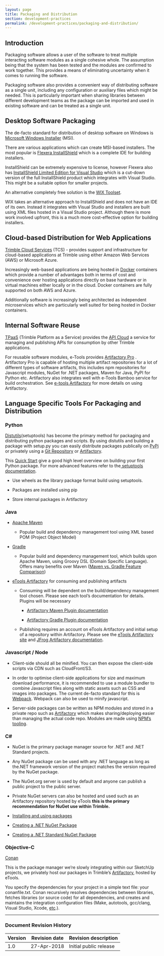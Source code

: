 ```yaml
---
layout: page
title: Packaging and Distribution
section: development-practices
permalink: /development-practices/packaging-and-distribution/
---
```


## Introduction

Packaging software allows a user of the software to treat multiple interacting software modules as a single cohesive whole. The assumption being that the system has been tested and the modules are confirmed to work together. This provides a means of eliminating uncertainty when it comes to running the software.

Packaging software also provides a convenient way of distributing software as a single unit, including any configuration or auxiliary files which might be needed. This is particularly important when sharing libraries between different development teams as the package can be imported and used in existing software and can be treated as a single unit.

## Desktop Software Packaging

The de-facto standard for distribution of desktop software on Windows is [Microsoft Windows Installer](https://msdn.microsoft.com/en-us/library/windows/desktop/cc185688(v=vs.85).aspx) (MSI). 

There are various applications which can create MSI-based installers. The most popular is [Flexera InstallShield](https://www.flexerasoftware.com/producer/products/software-installation/installshield-software-installer/) which is a complete IDE for building installers.

InstallShield can be extremely expensive to license, however Flexera also has [InstallShield Limited Edition for Visual Studio](https://info.flexerasoftware.com/IS-EVAL-InstallShield-Limited-Edition-Visual-Studio) which is a cut-down version of the full InstallShield product which integrates with Visual Studio. This might be a suitable option for smaller projects.

An alternative completely free solution is the [WIX Toolset](https://wixtoolset.org/).

WIX takes an alternative approach to InstallShield and does not have an IDE of its own. Instead it integrates with Visual Studio and installers are built using XML files hosted in a Visual Studio project. Although there is more work involved upfront, this is a much more cost-effective option for building installers.

## Cloud-based Distribution for Web Applications

[Trimble Cloud Services](https://sites.google.com/a/trimble.com/tcs/) (TCS) - provides support and infrastructure for cloud-based applications at Trimble using either Amazon Web Services (AWS) or Microsoft Azure.

Increasingly web-based applications are being hosted in [Docker](https://www.docker.com) containers which provide a number of advantages both in terms of cost and convenience over hosting applications directly on base hardware or in virtual machines either locally or in the cloud. Docker containers are fully supported on both AWS and Azure.

Additionally software is increasingly being architected as independent microservices which are particularly well suited for being hosted in Docker containers.

## Internal Software Reuse

[TPaaS](https://sites.google.com/a/trimble.com/tpaas/) (Trimble Platform as a Service) provides the [API Cloud](https://sites.google.com/a/trimble.com/tpaas/projects/api-management/api-management) a service for managing and publishing APIs for consumption by other Trimble applications.

For reusable software modules, e-Tools provides [Artifactory Pro](https://www.jfrog.com/artifactory) . Artifactory Pro is capable of hosting multiple artifact repositories for a lot of different types of software artifacts, this includes npm  repositories for Javascript modules, NuGet for .NET packages, Maven for Java, PyPI for Python etc. Artifactory also integrates well with e-Tools Bamboo service for build orchestration. See [ e-tools Artifactory](https://support.trimble.cloud/support/solutions/folders/25000000761) for more details on using Artifactory. 

## Language Specific Tools For Packaging and Distribution

### Python

[Distutils](https://docs.python.org/3/library/distutils.html)(setuptools) has become the primary method for packaging and distributing python packages and scripts. By using distutils and building a package with setup.py you can easily distribute packages publically on [PyPi](https://pypi.python.org/pypi) or privately using a [Git Repository](https://pip.pypa.io/en/stable/reference/pip_install/#git) or [Artifactory](https://www.jfrog.com/confluence/display/RTF/PyPI+Repositories). 

This [Quick Start](https://the-hitchhikers-guide-to-packaging.readthedocs.io/en/latest/quickstart.html) give a good high level overview on building your first Python package. For more advanced features refer to the[ setuptools documentation](https://setuptools.readthedocs.io/en/latest/setuptools.html#basic-use). 

* Use wheels as the library package format build using setuptools.

* Packages are installed using pip

* Store internal packages in Artifactory

### Java

* [Apache Maven](https://maven.apache.org/)

    * Popular build and dependency management tool using XML based POM (Project Object Model)

* [Gradle](https://gradle.org/)

    * Popular build and dependency management tool, which builds upon Apache Maven, using Groovy DSL (Domain Specific Language). Offers many benefits over Maven ([Maven vs. Gradle Feature Comparison](https://gradle.org/maven-vs-gradle/))

* [eTools Artifactory](https://sites.google.com/a/trimble.com/trimble-etools/tools) for consuming and publishing artifacts

    * Consuming will be dependent on the build/dependency management tool chosen. Please see each tool’s documentation for details. Plugins will be necessary

        * [Artifactory Maven Plugin documentation](https://www.jfrog.com/confluence/display/RTF/Maven+Artifactory+Plugin)

        * [Artifactory Gradle Plugin documentation](https://www.jfrog.com/confluence/display/RTF/Gradle+Artifactory+Plugin)

    * Publishing requires an account on eTools Artifactory and initial setup of a repository within Artifactory. Please see the [eTools Artifactory site](https://sites.google.com/a/trimble.com/trimble-etools/tools) and [JFrog Artifactory documentation](https://www.jfrog.com/confluence/display/RTF/Welcome+to+Artifactory).

### Javascript / Node

* Client-side should all be minified.  You can then expose the client-side scripts via CDN such as CloudFront/S3.

* In order to optimise client-side applications for size and maximum download performance, it is recommended to use a module bundler to combine Javascript files along with static assets such as CSS and images into packages. The current de-facto standard for this is [Webpack](https://webpack.js.org/). Webpack can also be used to minify javascript.

* Server-side packages can be written as NPM modules and stored in a private repo such as [Artifactory](https://www.jfrog.com/confluence/display/RTF/Npm+Registry) which makes sharing/deploying easier than managing the actual code repo.  Modules are made using [NPM’s tooling](https://docs.npmjs.com/getting-started/creating-node-modules).

### C\# 

* NuGet is the primary package manager source for .NET and .NET Standard projects.

* Any NuGet package can be used with any .NET language as long as the.NET framework version of the project matches the version required by the NuGet package.

* The NuGet.org server is used by default and anyone can publish a public project to the public server.

* Private NuGet servers can also be hosted and used such as an Artifactory repository hosted by eTools  **this is the primary recommendation for NuGet use within Trimble.**

* [Installing and using packages](https://docs.microsoft.com/en-us/nuget/quickstart/use-a-package)

* [Creating a .NET NuGet Package](https://docs.microsoft.com/en-us/nuget/quickstart/create-and-publish-a-package) 

* [Creating a .NET Standard NuGet Package](https://docs.microsoft.com/en-us/nuget/guides/create-net-standard-packages-vs2017)

### Objective-C

[Conan](https://conan.io/) 

This is the package manager we’re slowly integrating within our SketchUp projects, we privately host our packages in Trimble’s [Artifactory](https://www.jfrog.com/confluence/display/RTF/Npm+Registry), hosted by eTools.

You specify the dependencies for your project in a simple text file: your conanfile.txt. Conan recursively resolves dependencies between libraries, fetches libraries (or source code) for all dependencies, and creates and maintains the integration configuration files (Make, autotools, gcc/clang, Visual Studio, Xcode, [etc](https://docs.conan.io/en/latest/integrations.html).).

---
### Document Revision History

| Version | Revision date | Revision description   |
|---------|---------------|------------------------|
| 1.0     | 27-Apr-2018   | Initial public release |
